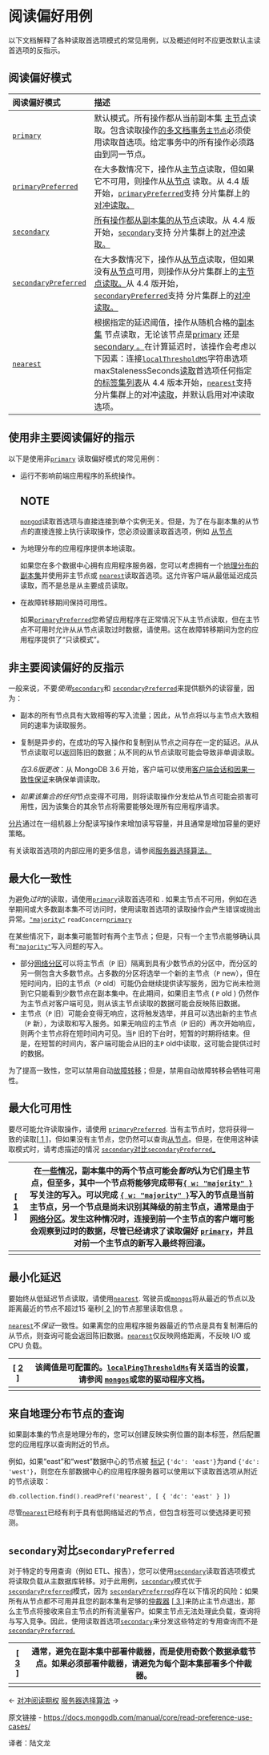 # 阅读偏好用例

以下文档解释了各种读取首选项模式的常见用例，以及概述何时不应更改默认主读首选项的反指示。

## 阅读偏好模式

| 阅读偏好模式                                                 | 描述                                                         |
| :----------------------------------------------------------- | :----------------------------------------------------------- |
| [`primary`](https://www.mongodb.com/docs/manual/core/read-preference/#mongodb-readmode-primary) | 默认模式。所有操作都从当前副本集 [主节点](https://www.mongodb.com/docs/manual/reference/glossary/#std-term-primary)读取。包含读取操作[的多文档事务](https://www.mongodb.com/docs/manual/core/transactions/)[`主节点`](https://www.mongodb.com/docs/manual/core/read-preference/#mongodb-readmode-primary)必须使用读取首选项。给定事务中的所有操作必须路由到同一节点。 |
| [`primaryPreferred`](https://www.mongodb.com/docs/manual/core/read-preference/#mongodb-readmode-primaryPreferred) | 在大多数情况下，操作从[主节点](https://www.mongodb.com/docs/manual/reference/glossary/#std-term-primary)读取，但如果它不可用，则操作从[从节点](https://www.mongodb.com/docs/manual/reference/glossary/#std-term-secondary) 读取。从 4.4 版开始，[`primaryPreferred`](https://www.mongodb.com/docs/manual/core/read-preference/#mongodb-readmode-primaryPreferred)支持 分片集群上的[对冲读取。](https://www.mongodb.com/docs/manual/core/sharded-cluster-query-router/#std-label-mongos-hedged-reads) |
| [`secondary`](https://www.mongodb.com/docs/manual/core/read-preference/#mongodb-readmode-secondary) | [所有操作都从副本集的从节点](https://www.mongodb.com/docs/manual/reference/glossary/#std-term-secondary)读取。从 4.4 版开始，[`secondary`](https://www.mongodb.com/docs/manual/core/read-preference/#mongodb-readmode-secondary)支持 分片集群上的[对冲读取。](https://www.mongodb.com/docs/manual/core/sharded-cluster-query-router/#std-label-mongos-hedged-reads) |
| [`secondaryPreferred`](https://www.mongodb.com/docs/manual/core/read-preference/#mongodb-readmode-secondaryPreferred) | 在大多数情况下，操作从[从节点](https://www.mongodb.com/docs/manual/reference/glossary/#std-term-secondary)读取，但如果没有[从节点](https://www.mongodb.com/docs/manual/reference/glossary/#std-term-secondary)可用，则操作从分片集群上的[主节点读取。](https://www.mongodb.com/docs/manual/reference/glossary/#std-term-primary)从 4.4 版开始，[`secondaryPreferred`](https://www.mongodb.com/docs/manual/core/read-preference/#mongodb-readmode-secondaryPreferred)支持 分片集群上的[对冲读取。](https://www.mongodb.com/docs/manual/core/sharded-cluster-query-router/#std-label-mongos-hedged-reads) |
| [`nearest`](https://www.mongodb.com/docs/manual/core/read-preference/#mongodb-readmode-nearest) | 根据指定的延迟阈值，操作从随机合格的[副本集](https://www.mongodb.com/docs/manual/reference/glossary/#std-term-replica-set) 节点读取，无论该节点是[primary](https://www.mongodb.com/docs/manual/reference/glossary/#std-term-primary) 还是[secondary 。](https://www.mongodb.com/docs/manual/reference/glossary/#std-term-secondary)在计算延迟时，该操作会考虑以下因素：连接[`localThresholdMS`](https://www.mongodb.com/docs/manual/reference/connection-string/#mongodb-urioption-urioption.localThresholdMS)字符串选项maxStalenessSeconds[读取](https://www.mongodb.com/docs/manual/core/read-preference-staleness/#std-label-replica-set-read-preference-max-staleness)首选项任何指定[的标签集列表](https://www.mongodb.com/docs/manual/tutorial/configure-replica-set-tag-sets/)从 4.4 版本开始，[`nearest`](https://www.mongodb.com/docs/manual/core/read-preference/#mongodb-readmode-nearest)支持 分片集群上的对冲[读取](https://www.mongodb.com/docs/manual/core/sharded-cluster-query-router/#std-label-mongos-hedged-reads)，并默认启用对冲读取选项。 |

## 使用非主要阅读偏好的指示

以下是使用非[`primary`](https://www.mongodb.com/docs/manual/core/read-preference/#mongodb-readmode-primary) 读取偏好模式的常见用例：

- 运行不影响前端应用程序的系统操作。

  ## NOTE

  [`mongod`](https://www.mongodb.com/docs/manual/reference/program/mongod/#mongodb-binary-bin.mongod)读取首选项与直接连接到单个实例无关。但是，为了在与副本集的从节点的直接连接上执行读取操作，您必须设置读取首选项，例如 [从节点](https://www.mongodb.com/docs/manual/reference/glossary/#std-term-secondary)

- 为地理分布的应用程序提供本地读取。

  如果您在多个数据中心拥有应用程序服务器，您可以考虑拥有一个[地理分布的副本集](https://www.mongodb.com/docs/manual/core/replica-set-architecture-geographically-distributed/#std-label-replica-set-geographical-distribution)并使用非主节点或 [`nearest`](https://www.mongodb.com/docs/manual/core/read-preference/#mongodb-readmode-nearest)读取首选项。这允许客户端从最低延迟成员读取，而不是总是从主要成员读取。

- 在故障转移期间保持可用性。

  如果[`primaryPreferred`](https://www.mongodb.com/docs/manual/core/read-preference/#mongodb-readmode-primaryPreferred)您希望应用程序在正常情况下从主节点读取，但在主节点不可用时允许从从节点读取过时数据，请使用。这在故障转移期间为您的应用程序提供了“只读模式”。



## 非主要阅读偏好的反指示

一般来说，不要*使用*[`secondary`](https://www.mongodb.com/docs/manual/core/read-preference/#mongodb-readmode-secondary)和 [`secondaryPreferred`](https://www.mongodb.com/docs/manual/core/read-preference/#mongodb-readmode-secondaryPreferred)来提供额外的读容量，因为：

- 副本的所有节点具有大致相等的写入流量；因此，从节点将以与主节点大致相同的速率为读取服务。

- 复制是异步的，在成功的写入操作和复制到从节点之间存在一定的延迟。从从节点读取可以返回陈旧的数据；从不同的从节点读取可能会导致非单调读取。

  *在3.6版更改*：从 MongoDB 3.6 开始，客户端可以使用[客户端会话和因果一致性保证](https://www.mongodb.com/docs/manual/core/read-isolation-consistency-recency/#std-label-sessions)来确保单调读取。

- *如果该集合的任何*节点变得不可用，则将读取操作分发给从节点可能会损害可用性，因为该集合的其余节点将需要能够处理所有应用程序请求。

[分片](https://www.mongodb.com/docs/manual/sharding/)通过在一组机器上分配读写操作来增加读写容量，并且通常是增加容量的更好策略。

有关读取首选项的内部应用的更多信息，请参阅[服务器选择算法。](https://www.mongodb.com/docs/manual/core/read-preference-mechanics/)



## 最大化一致性

为避免*过时*的读取，请使用[`primary`](https://www.mongodb.com/docs/manual/core/read-preference/#mongodb-readmode-primary)读取首选项和 . 如果主节点不可用，例如在选举期间或大多数副本集不可访问时，使用读取首选项的读取操作会产生错误或抛出异常。[`"majority"`](https://www.mongodb.com/docs/manual/reference/read-concern-majority/#mongodb-readconcern-readconcern.-majority-) `readConcern`[`primary`](https://www.mongodb.com/docs/manual/core/read-preference/#mongodb-readmode-primary)



在某些情况下，副本集可能暂时有两个主节点；但是，只有一个主节点能够确认具有[`"majority"`](https://www.mongodb.com/docs/manual/reference/write-concern/#mongodb-writeconcern-writeconcern.-majority-)写入问题的写入。

- 部分[网络分区](https://www.mongodb.com/docs/manual/reference/glossary/#std-term-network-partition)可以将主节点（`P` 旧）隔离到具有少数节点的分区中，而分区的另一侧包含大多数节点。占多数的分区将选举一个新的主节点（`P` new），但在短时间内，旧的主节点（`P` old）可能仍会继续提供读写服务，因为它尚未检测到它只能看到少数节点在副本集中。在此期间，如果旧主节点 ( `P` old ) 仍然作为主节点对客户端可见，则从该主节点读取的数据可能会反映陈旧数据。
- 主节点（`P` 旧）可能会变得无响应，这将触发选举，并且可以选出新的主节点（`P` 新），为读取和写入服务。如果无响应的主节点（`P` 旧的）再次开始响应，则两个主节点将在短时间内可见。当`P` 旧的下台时，短暂的时期将结束。但是，在短暂的时间内，客户端可能会从旧的主`P` old中读取，这可能会提供过时的数据。

为了提高一致性，您可以禁用自动[故障转移](https://www.mongodb.com/docs/manual/reference/glossary/#std-term-failover)；但是，禁用自动故障转移会牺牲可用性。

## 最大化可用性

要尽可能允许读取操作，请使用 [`primaryPreferred`](https://www.mongodb.com/docs/manual/core/read-preference/#mongodb-readmode-primaryPreferred). 当有主节点时，您将获得一致的读取[[ 1 \]](https://www.mongodb.com/docs/manual/core/read-preference-use-cases/#footnote-edge-cases-2-primaries)，但如果没有主节点，您仍然可以查询[从节点](https://www.mongodb.com/docs/manual/reference/glossary/#std-term-secondary)。但是，在使用这种读取模式时，请考虑描述的情况 [`secondary`对比`secondaryPreferred`_](https://www.mongodb.com/docs/manual/core/read-preference-use-cases/#std-label-caveat-secondaryPreferred)

| [ [1](https://www.mongodb.com/docs/manual/core/read-preference-use-cases/#ref-edge-cases-2-primaries-id3) ] | 在[一些情况](https://www.mongodb.com/docs/manual/core/read-preference-use-cases/#std-label-edge-cases)，副本集中的两个节点可能会*暂时*认为它们是主节点，但至多，其中一个节点将能够完成带有[`{ w: "majority" }`](https://www.mongodb.com/docs/manual/reference/write-concern/#mongodb-writeconcern-writeconcern.-majority-)写关注的写入。可以完成 [`{ w: "majority" }`](https://www.mongodb.com/docs/manual/reference/write-concern/#mongodb-writeconcern-writeconcern.-majority-)写入的节点是当前主节点，另一个节点是尚未识别其降级的前主节点，通常是由于[网络分区](https://www.mongodb.com/docs/manual/reference/glossary/#std-term-network-partition)。发生这种情况时，连接到前一个主节点的客户端可能会观察到过时的数据，尽管已经请求了读取偏好 [`primary`](https://www.mongodb.com/docs/manual/core/read-preference/#mongodb-readmode-primary)，并且对前一个主节点的新写入最终将回滚。 |
| ------------------------------------------------------------ | ------------------------------------------------------------ |
|                                                              |                                                              |

## 最小化延迟

要始终从低延迟节点读取，请使用[`nearest`](https://www.mongodb.com/docs/manual/core/read-preference/#mongodb-readmode-nearest). 驾驶员或[`mongos`](https://www.mongodb.com/docs/manual/reference/program/mongos/#mongodb-binary-bin.mongos)将从最近的节点以及距离最近的节点不超过15 毫秒[[ 2 \]](https://www.mongodb.com/docs/manual/core/read-preference-use-cases/#footnote-secondary-acceptable-latency)的节点那里读取信息 。

[`nearest`](https://www.mongodb.com/docs/manual/core/read-preference/#mongodb-readmode-nearest)不*保证*一致性。如果离您的应用程序服务器最近的节点是具有复制滞后的从节点，则查询可能会返回陈旧数据。[`nearest`](https://www.mongodb.com/docs/manual/core/read-preference/#mongodb-readmode-nearest)仅反映网络距离，不反映 I/O 或 CPU 负载。

| [ [2](https://www.mongodb.com/docs/manual/core/read-preference-use-cases/#ref-secondary-acceptable-latency-id4) ] | 该阈值是可配置的。[`localPingThresholdMs`](https://www.mongodb.com/docs/manual/reference/configuration-options/#mongodb-setting-replication.localPingThresholdMs)有关适当的设置，请参阅 [`mongos`](https://www.mongodb.com/docs/manual/reference/program/mongos/#mongodb-binary-bin.mongos)或您的驱动程序文档。 |
| ------------------------------------------------------------ | ------------------------------------------------------------ |
|                                                              |                                                              |

## 来自地理分布节点的查询

如果副本集的节点是地理分布的，您可以创建反映实例位置的副本标签，然后配置您的应用程序以查询附近的节点。

例如，如果“east”和“west”数据中心的节点被 [标记](https://www.mongodb.com/docs/manual/tutorial/configure-replica-set-tag-sets/#std-label-replica-set-configuration-tag-sets) `{'dc': 'east'}`为and `{'dc': 'west'}`，则您在东部数据中心的应用程序服务器可以使用以下读取首选项从附近的节点读取：

```
db.collection.find().readPref('nearest', [ { 'dc': 'east' } ])
```



尽管[`nearest`](https://www.mongodb.com/docs/manual/core/read-preference/#mongodb-readmode-nearest)已经有利于具有低网络延迟的节点，但包含标签可以使选择更可预测。



## `secondary`对比`secondaryPreferred`

对于特定的专用查询（例如 ETL、报告），您可以使用[`secondary`](https://www.mongodb.com/docs/manual/core/read-preference/#mongodb-readmode-secondary)读取首选项模式将读取负载从主数据库转移。对于此用例，[`secondary`](https://www.mongodb.com/docs/manual/core/read-preference/#mongodb-readmode-secondary)模式优于[`secondaryPreferred`](https://www.mongodb.com/docs/manual/core/read-preference/#mongodb-readmode-secondaryPreferred)模式，因为 [`secondaryPreferred`](https://www.mongodb.com/docs/manual/core/read-preference/#mongodb-readmode-secondaryPreferred)存在以下情况的风险：如果所有从节点都不可用并且您的副本集有足够的[仲裁器](https://www.mongodb.com/docs/manual/reference/glossary/#std-term-arbiter) [[ 3 \]](https://www.mongodb.com/docs/manual/core/read-preference-use-cases/#footnote-arbiter-limit)来防止主节点退出，那么主节点将接收来自主节点的所有流量客户。如果主节点无法处理此负载，查询将与写入竞争。因此，使用读取首选项[`secondary`](https://www.mongodb.com/docs/manual/core/read-preference/#mongodb-readmode-secondary)来分发这些特定的专用查询而不是 [`secondaryPreferred`.](https://www.mongodb.com/docs/manual/core/read-preference/#mongodb-readmode-secondaryPreferred)

| [ [3](https://www.mongodb.com/docs/manual/core/read-preference-use-cases/#ref-arbiter-limit-id5) ] | 通常，避免在副本集中部署仲裁器，而是使用奇数个数据承载节点。如果必须部署仲裁器，请避免为每个副本集部署多个仲裁器。 |
| ------------------------------------------------------------ | ------------------------------------------------------------ |
|                                                              |                                                              |

←  [对冲阅读期权](https://www.mongodb.com/docs/manual/core/read-preference-hedge-option/)	                [服务器选择算法](https://www.mongodb.com/docs/manual/core/read-preference-mechanics/) →

原文链接 -  https://docs.mongodb.com/manual/core/read-preference-use-cases/ 

译者：陆文龙


